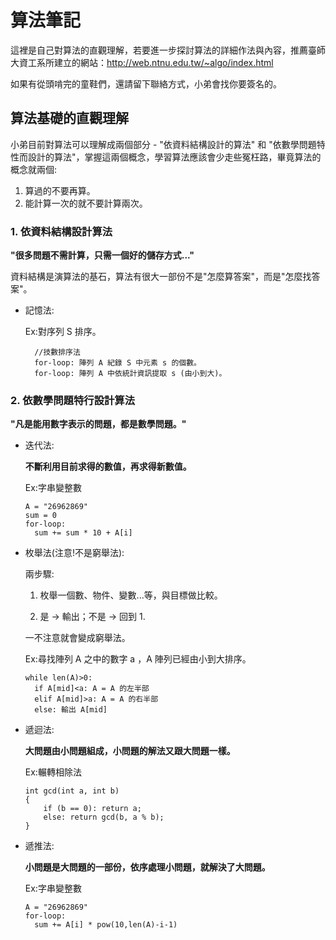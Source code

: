 # 算法筆記
  
  這裡是自己對算法的直觀理解，若要進一步探討算法的詳細作法與內容，推薦臺師大資工系所建立的網站：http://web.ntnu.edu.tw/~algo/index.html
  
  如果有從頭啃完的童鞋們，還請留下聯絡方式，小弟會找你要簽名的。
  
## 算法基礎的直觀理解

  小弟目前對算法可以理解成兩個部分 - "依資料結構設計的算法" 和 "依數學問題特性而設計的算法"，掌握這兩個概念，學習算法應該會少走些冤枉路，畢竟算法的概念就兩個:
  
  1. 算過的不要再算。
  2. 能計算一次的就不要計算兩次。

### 1. 依資料結構設計算法

  **"很多問題不需計算，只需一個好的儲存方式..."**
  
  資料結構是演算法的基石，算法有很大一部份不是"怎麼算答案"，而是"怎麼找答案"。
  
  - 記憶法: 
  
    Ex:對序列 S 排序。

    ```
      //技數排序法
      for-loop: 陣列 A 紀錄 S 中元素 s 的個數。
      for-loop: 陣列 A 中依統計資訊提取 s (由小到大)。
    ```
  
### 2. 依數學問題特行設計算法
  
  **"凡是能用數字表示的問題，都是數學問題。"**

  - 迭代法:

    **不斷利用目前求得的數值，再求得新數值。**

    Ex:字串變整數

    ```
    A = "26962869"
    sum = 0
    for-loop: 
      sum += sum * 10 + A[i]
    ```
    
  - 枚舉法(注意!不是窮舉法):
  
    兩步驟:

    1. 枚舉一個數、物件、變數...等，與目標做比較。

    2. 是 -> 輸出；不是 -> 回到 1.

    一不注意就會變成窮舉法。

    Ex:尋找陣列 A 之中的數字 a ，A 陣列已經由小到大排序。

    ```
    while len(A)>0:
      if A[mid]<a: A = A 的左半部
      elif A[mid]>a: A = A 的右半部
      else: 輸出 A[mid]

    ```

  - 遞迴法:
  
    **大問題由小問題組成，小問題的解法又跟大問題一樣。**

    Ex:輾轉相除法

    ```
    int gcd(int a, int b)
    {
        if (b == 0): return a;
        else: return gcd(b, a % b);
    }
    ```
  
  - 遞推法:
  
    **小問題是大問題的一部份，依序處理小問題，就解決了大問題。**
  
    Ex:字串變整數
    
    ```
    A = "26962869"
    for-loop: 
      sum += A[i] * pow(10,len(A)-i-1)
    ```
